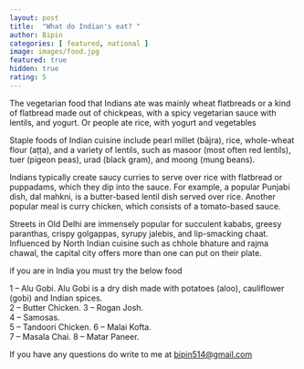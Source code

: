 ```yaml
---
layout: post
title:  "What do Indian's eat? "
author: Bipin
categories: [ featured, national ]
image: images/food.jpg
featured: true
hidden: true
rating: 5
---
```

 
  The vegetarian food that Indians ate was mainly wheat flatbreads or a kind of flatbread made out of chickpeas, with a spicy vegetarian sauce with lentils, and yogurt. Or people ate rice, with yogurt and vegetables
  
  Staple foods of Indian cuisine include pearl millet (bājra), rice, whole-wheat flour (aṭṭa), and a variety of lentils, such as masoor (most often red lentils), tuer (pigeon peas), urad (black gram), and moong (mung beans).
  
   Indians typically create saucy curries to serve over rice with flatbread or puppadams, which they dip into the sauce. For example, a popular Punjabi dish, dal mahkni, is a butter-based lentil dish served over rice. Another popular meal is curry chicken, which consists of a tomato-based sauce.
   
   Streets in Old Delhi are immensely popular for succulent kababs, greesy paranthas, crispy golgappas, syrupy jalebis, and lip-smacking chaat. Influenced by North Indian cuisine such as chhole bhature and rajma chawal, the capital city offers more than one can put on their plate.
   
   if you are in India you must try the below food
   
   1 – Alu Gobi. Alu Gobi is a dry dish made with potatoes (aloo), cauliflower (gobi) and Indian spices.  
2 – Butter Chicken. 
3 – Rogan Josh.  
4 – Samosas.  
5 – Tandoori Chicken. 
6 – Malai Kofta.  
7 – Masala Chai. 
8 – Matar Paneer.

If you have any questions do write to me at bipin514@gmail.com